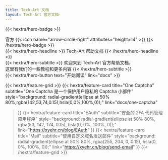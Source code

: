 ```yaml
---
title: Tech-Art 文档
layout: Tech-Art 官方文档·
---
```


{{< hextra/hero-badge >}}
  <div class="hx-w-2 hx-h-2 hx-rounded-full hx-bg-primary-400"></div>
  <span>官方</span>
  {{< icon name="arrow-circle-right" attributes="height=14" >}}
{{< /hextra/hero-badge >}}

<div class="hx-mt-6 hx-mb-6">
{{< hextra/hero-headline >}}
  Tech-Art 帮助文档
{{< /hextra/hero-headline >}}
</div>

<div class="hx-mb-12">
{{< hextra/hero-subtitle >}}
  欢迎来到 Tech-Art 官方帮助文档，&nbsp;<br class="sm:hx-block hx-hidden" />这里有我们的一些教程和更多内容
{{< /hextra/hero-subtitle >}}
</div>

<div class="hx-mb-6">
{{< hextra/hero-button text="开始阅读" link="docs" >}}
</div>

<div class="hx-mt-6"></div>

{{< hextra/feature-grid >}}
  {{< hextra/feature-card
    title="One Captcha"
    subtitle="One Captcha 是一个保护用户隐私的 Captcha 小部件"
    style="background: radial-gradient(ellipse at 50% 80%,rgba(142,53,74,0.15),hsla(0,0%,100%,0));"
    link="docs/one-captcha"
  >}}
  {{< hextra/feature-card
    title="EAuth"
    subtitle="安全的 2FA 代码管理应用程序"
    style="background: radial-gradient(ellipse at 50% 80%, rgba(53, 142, 174, 0.15), hsla(0, 0%, 100%, 0));"
    link="https://xyehr.cn/blog/EAuth"
  >}}
  {{< hextra/feature-card
    title="Mail"
    subtitle="使用自定义域名发送邮件"
    style="background: radial-gradient(ellipse at 50% 80%, rgba(255, 204, 0, 0.15), hsla(0, 0%, 100%, 0));"
    link="https://xyehr.cn/blog/send-email"
  >}}
{{< /hextra/feature-grid >}}
